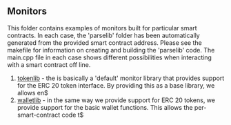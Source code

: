 ## Monitors

This folder contains examples of monitors built for particular smart contracts. In each case, the 'parselib' folder has been automatically generated from the provided smart contract address. Please see the makefile for information on creating and building the 'parselib' code. The main.cpp file in each case shows different possibilities when interacting with a smart contract off line.

1. [tokenlib](../../src/libs/tokenlib) - the is basically a 'default' monitor library that provides support for the ERC 20 token interface. By providing this as a base library, we 
allows en$
2. [walletlib](../../src/libs/walletlib) - in the same way we provide support for ERC 20 tokens, we provide support for the basic wallet functions. This allows the 
per-smart-contract 
code t$

